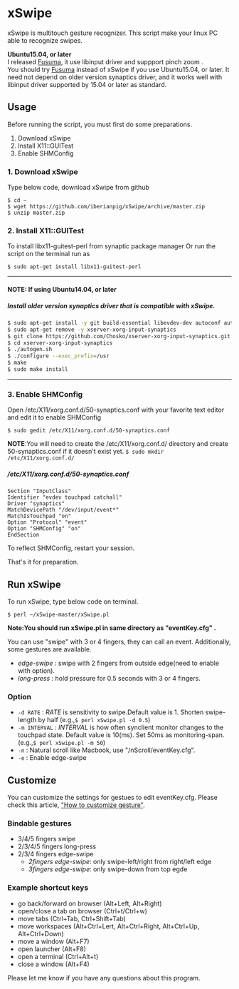 xSwipe
======================
xSwipe is multitouch gesture recognizer.
This script make your linux PC able to recognize swipes.

**Ubuntu15.04, or later**  
I released [Fusuma](https://github.com/iberianpig/fusuma), it use libinput driver and suppport pinch zoom .  
You should try [Fusuma](https://github.com/iberianpig/fusuma) instead of xSwipe if you use Ubuntu15.04, or later. 
It need not depend on older version synaptics driver, and it works well with libinput driver supported by 15.04 or later as standard.

## Usage

Before running the script, you must first do some preparations.

  1. Download xSwipe
  2. Install X11::GUITest
  3. Enable SHMConfig

### 1. Download xSwipe
Type below code, download xSwipe from github

    $ cd ~
    $ wget https://github.com/iberianpig/xSwipe/archive/master.zip
    $ unzip master.zip

### 2. Install X11::GUITest

To install libx11-guitest-perl from synaptic package manager
Or run the script on the terminal run as

    $ sudo apt-get install libx11-guitest-perl

---
#### NOTE: If using Ubuntu14.04, or later
##### Install older version synaptics driver that is compatible with xSwipe.

```bash
$ sudo apt-get install -y git build-essential libevdev-dev autoconf automake libmtdev-dev xorg-dev xutils-dev libtool
$ sudo apt-get remove -y xserver-xorg-input-synaptics
$ git clone https://github.com/Chosko/xserver-xorg-input-synaptics.git
$ cd xserver-xorg-input-synaptics
$ ./autogen.sh
$ ./configure --exec_prefix=/usr
$ make
$ sudo make install
```
---

### 3. Enable SHMConfig

Open /etc/X11/xorg.conf.d/50-synaptics.conf with your favorite text editor and edit it to enable SHMConfig

    $ sudo gedit /etc/X11/xorg.conf.d/50-synaptics.conf

**NOTE**:You will need to create the /etc/X11/xorg.conf.d/ directory and create 50-synaptics.conf if it doesn't exist yet.
     `$ sudo mkdir /etc/X11/xorg.conf.d/`

##### /etc/X11/xorg.conf.d/50-synaptics.conf

    Section "InputClass"
    Identifier "evdev touchpad catchall"
    Driver "synaptics"
    MatchDevicePath "/dev/input/event*"
    MatchIsTouchpad "on"
    Option "Protocol" "event"
    Option "SHMConfig" "on"
    EndSection

To reflect SHMConfig, restart your session.

That's it for preparation.

## Run xSwipe

To run xSwipe, type below code on terminal.

    $ perl ~/xSwipe-master/xSwipe.pl

**Note:You should run xSwipe.pl in same directory as "eventKey.cfg" .**

You can use "swipe" with 3 or 4 fingers, they can call an event.
Additionally, some gestures are available.

* *edge-swipe* : swipe with 2 fingers from outside edge(need to enable with option).
* *long-press* : hold pressure for 0.5 seconds with 3 or 4 fingers.

### Option

*   `-d RATE` :
      *RATE* is sensitivity to swipe.Default value is 1.
      Shorten swipe-length by half (e.g.,`$ perl xSwipe.pl -d 0.5`)
*   `-m INTERVAL` :
      *INTERVAL* is how often synclient monitor changes to the touchpad state.
      Default value is 10(ms).
      Set 50ms as monitoring-span. (e.g.,`$ perl xSwipe.pl -m 50`)
*   `-n` :
      Natural scroll like Macbook, use "/nScroll/eventKey.cfg".
*   `-e` :
      Enable edge-swipe

## Customize
You can customize the settings for gestues to edit eventKey.cfg.
Please check this article, ["How to customize gesture"](https://github.com/iberianpig/xSwipe/wiki/Customize-eventKey.cfg).

### Bindable gestures
* 3/4/5 fingers swipe
* 2/3/4/5 fingers long-press
* 2/3/4 fingers edge-swipe
    - *2fingers edge-swipe*: only swipe-left/right from right/left edge
    - *3fingers edge-swipe*: only swipe-down from top egde

### Example shortcut keys
* go back/forward on browser (Alt+Left, Alt+Right)
* open/close a tab on browser (Ctrl+t/Ctrl+w)
* move tabs (Ctrl+Tab, Ctrl+Shift+Tab)
* move workspaces (Alt+Ctrl+Lert, Alt+Ctrl+Right, Alt+Ctrl+Up, Alt+Ctrl+Down)
* move a window (Alt+F7)
* open launcher (Alt+F8)
* open a terminal (Ctrl+Alt+t)
* close a window (Alt+F4)

Please let me know if you have any questions about this program.
